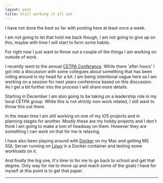 ```yaml
---
layout: post
title: Still working it all out	
---
```


I have not done the best so far with posting here at least once a week. 

I am not going to let that hold me back though, I am not going to give up on this, maybe with time I will start to form some habits. 

For right now I just want to throw out a couple of the things I am working on outside of work. 

I recently went to the annual [CETPA Conferance](http://cetpa.net). While there 'after hours' I got into a discussion with some collegues about something that has been rolling around in my head for a bit. I am being intentional vague here as I am working on a session for next years conference based on this discussion. As I get a bit further into the process I will share more details.

Starting in December I am also going to be taking on a leadership role in my local CETPA group. While this is not strictly non-work related, I still want to throw this out there.

In the mean time I am still working on one of my iOS projects and in planning stages for another. Mostly these are my hobby projects and I don't think I am going to make a tom of headway on them. However they are something I can work on that for me is relaxing. 

I have also been playing around with [Docker](https://www.docker.com) on my Mac and getting MS SQL Server running on [Linux](https://blogs.technet.microsoft.com/dataplatforminsider/2016/11/16/announcing-sql-server-on-linux-public-preview-first-preview-of-next-release-of-sql-server/) in a Docker container and testing some workloads on it. 

And finally the big one, It's time to for me to go back to school and get that degree. Only way for me to move up and reach some of the goals I have for myself at this point is to get that paper. 
 
***
